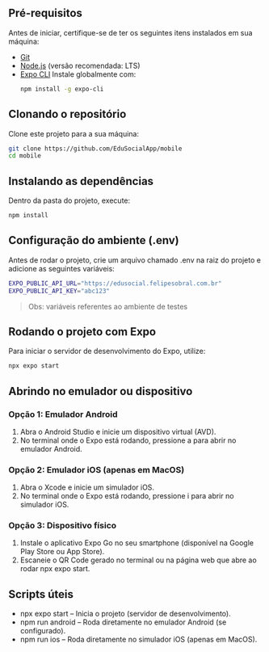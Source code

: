 ## Pré-requisitos

Antes de iniciar, certifique-se de ter os seguintes itens instalados em sua máquina:


- [Git](https://git-scm.com/)
- [Node.js](https://nodejs.org/) (versão recomendada: LTS)
- [Expo CLI](https://docs.expo.dev/get-started/installation/)
  Instale globalmente com:
  ```bash
  npm install -g expo-cli
  ```

## Clonando o repositório

Clone este projeto para a sua máquina:

 ```bash
git clone https://github.com/EduSocialApp/mobile
cd mobile
 ```

## Instalando as dependências

Dentro da pasta do projeto, execute:

```bash
npm install
```

## Configuração do ambiente (.env)

Antes de rodar o projeto, crie um arquivo chamado .env na raiz do projeto e adicione as seguintes variáveis:

```bash
EXPO_PUBLIC_API_URL="https://edusocial.felipesobral.com.br"
EXPO_PUBLIC_API_KEY="abc123"
```

> Obs: variáveis referentes ao ambiente de testes

## Rodando o projeto com Expo

Para iniciar o servidor de desenvolvimento do Expo, utilize:

```bash
npx expo start
```

## Abrindo no emulador ou dispositivo

### Opção 1: Emulador Android
1. Abra o Android Studio e inicie um dispositivo virtual (AVD).
2. No terminal onde o Expo está rodando, pressione a para abrir no emulador Android.

### Opção 2: Emulador iOS (apenas em MacOS)
1. Abra o Xcode e inicie um simulador iOS.
2. No terminal onde o Expo está rodando, pressione i para abrir no simulador iOS.

### Opção 3: Dispositivo físico
1. Instale o aplicativo Expo Go no seu smartphone (disponível na Google Play Store ou App Store).
2. Escaneie o QR Code gerado no terminal ou na página web que abre ao rodar npx expo start.

## Scripts úteis

- npx expo start – Inicia o projeto (servidor de desenvolvimento).
- npm run android – Roda diretamente no emulador Android (se configurado).
- npm run ios – Roda diretamente no simulador iOS (apenas em MacOS).

